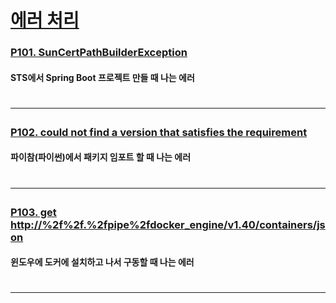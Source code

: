 # [에러 처리](https://www.youtube.com/playlist?list=PLogzC_RPf25HEhe3ppTA_gWglxa853jgd)

### [P101. SunCertPathBuilderException](https://youtu.be/obbhEkm6cgs)
#### STS에서 Spring Boot 프로젝트 만들 때 나는 에러 
# <hr>

### [P102.  could not find a version that satisfies the requirement](https://youtu.be/SvFBGJaGWeY)
#### 파이참(파이썬)에서 패키지 임포트 할 때 나는 에러
# <hr>

### [P103.  get http://%2f%2f.%2fpipe%2fdocker_engine/v1.40/containers/json](https://youtu.be/gg4copHAtVQ)
#### 윈도우에 도커에 설치하고 나서 구동할 때 나는 에러
# <hr>